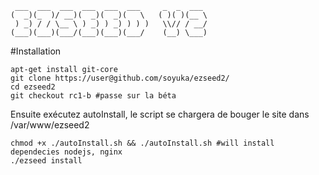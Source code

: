 ```
 ___  ___  ___  ___  ___  ___     _  _  ___ 
(  _)(_  )/ __)(  _)(  _)(   \   ( )( )(__ \
 ) _) / / \__ \ ) _) ) _) ) ) )   \\// / __/
(___)(___)(___/(___)(___)(___/    (__) \___)

```

#Installation
```
apt-get install git-core
git clone https://user@github.com/soyuka/ezseed2/
cd ezseed2
git checkout rc1-b #passe sur la béta
```

Ensuite exécutez autoInstall, le script se chargera de bouger le site dans /var/www/ezseed2

```
chmod +x ./autoInstall.sh && ./autoInstall.sh #will install dependecies nodejs, nginx
./ezseed install
```

